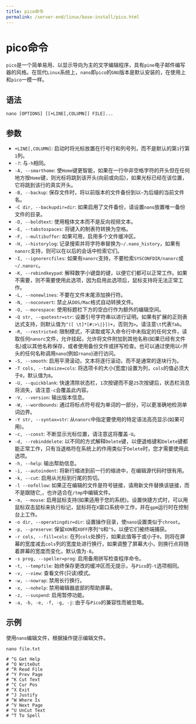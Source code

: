 ```yaml
---
title: pico命令
permalink: /server-end/linux/base-install/pico.html
---
```


# pico命令

`pico`是一个简单易用、以显示导向为主的文字编辑程序，具有`pine`电子邮件编写器的风格。在现代`Linux`系统上，`nano`即`pico`的`GNU`版本是默认安装的，在使用上和`pico`一模一样。

## 语法

```shell
nano [OPTIONS] [[+LINE[,COLUMN]] FILE]...
```

## 参数

- `+LINE[,COLUMN]`: 启动时将光标放置在行号行和列号列，而不是默认的第`1`行第`1`列。
- `-?`: 与`-h`相同。
- `-A, --smarthome`: 使`Home`键更智能，如果在一行中非空格字符的开头但在任何地方按`Home`键，则光标将跳到该开头(向前或向后)，如果光标已经在该位置，它将跳到该行的真实开头。
- `-B, --backup`: 保存文件时，将以前版本的文件备份到以`~`为后缀的当前文件名。
- `-C dir, --backupdir=dir`: 如果启用了文件备份，请设置`nano`放置唯一备份文件的目录。
- `-D, --boldtext`: 使用粗体文本而不是反向视频文本。
- `-E, --tabstospaces`: 将键入的制表符转换为空格。
- `-F, --multibuffer`: 如果可用，启用多个文件缓冲区。
- `-H, --historylog`: 记录搜索并将字符串替换为`~/.nano_history`，如果有`nanorc`支持，则可以在以后的会话中检索它们。
- `-I, --ignorercfiles`: 如果有`nanorc`支持，不要检索`SYSCONFDIR/nanorc`或`~/.nanorc`。
- `-K, --rebindkeypad`: 解释数字小键盘的键，以便它们都可以正常工作。如果不需要，则不需要使用此选项，因为启用此选项后，鼠标支持将无法正常工作。
- `-L, --nonewlines`: 不要在文件末尾添加换行符。
- `-N, --noconvert`: 禁止从`DOS/Mac`格式自动转换文件。
- `-O, --morespace`: 使用标题栏下方的空白行作为额外的编辑空间。
- `-Q str, --quotestr=str`: 设置引号字符串以进行证明。如果有扩展的正则表达式支持，则默认值为`^([ \t]*[#:>\|}])+`，否则为`>`。请注意`\t`代表`Tab`。
- `-R, --restricted`: 限制模式，不读取或写入命令行中未指定的任何文件，读取任何`nanorc`文件，允许挂起，允许将文件附加到其他名称(如果已经有文件名)或以其他名称保存，或者使用备份文件或拼写检查。也可以通过使用以`r`开头的任何名称调用`nano`(例如`rnano`)进行访问。
- `-S, --smooth`: 启用平滑滚动，文本将逐行滚动，而不是通常的逐块行为。
- `-T cols, --tabsize=cols`: 将选项卡的大小(宽度)设置为列，`cols`的值必须大于`0`，默认值为`8`。
- `-U, --quickblank`: 快速清除状态栏，`1`次按键而不是`25`次按键后，状态栏消息将消失，请注意`-c`会覆盖此内容。
- `-V, --version`: 输出版本信息。
- `-W, --wordbounds`: 通过将标点符号视为单词的一部分，可以更准确地检测单词边界。
- `-Y str, --syntax=str`: 从`nanorc`中指定要使用的特定语法高亮显示(如果可用)。
- `-c, --const`: 不断显示光标位置，请注意这将覆盖`-U`。
- `-d, --rebinddelete`: 以不同的方式解释`Delete`键，以便退格键和`Delete`键都能正常工作，只有当退格符在系统上的作用类似于`Delete`时，您才需要使用此选项。
- `-h, --help`: 输出帮助信息。
- `-i, --autoindent`: 将新行缩进到前一行的缩进中，在编辑源代码时很有用。
- `-k, --cut`: 启用从光标到行尾的剪切。
- `-l --nofollow`: 如果正在编辑的文件是符号链接，请用新文件替换该链接，而不是跟随它,，也许适合在`/tmp`中编辑文件。
- `-m, --mouse`: 启用鼠标支持(如果适用于您的系统)。设置快捷方式时，可以用鼠标双击鼠标来执行标记，鼠标将在`X`窗口系统中工作，并在`gpm`运行时在控制台上工作。
- `-o dir, --operatingdir=dir`: 设置操作目录，使`nano`设置类似于`chroot`。
- `-p, --preserve`: 保留`XON`和`XOFF`序列`^Q`和`^S`，以便它们被终端捕获。
- `-r cols, --fill=cols`: 在列`cols`处换行，如果此值等于或小于`0`，则将在屏幕的宽度减去`cols`列的宽度处进行换行，如果调整了屏幕大小，则换行点将随着屏幕的宽度而变化，默认值为`-8`。
- `-s prog, --speller=prog`: 启用备用拼写检查程序命令。
- `-t, --tempfile`: 始终保存更改的缓冲区而无提示，与`Pico`的`-t`选项相同。
- `-v, --view`: 查看文件(只读)模式。
- `-w, --nowrap`: 禁用长行换行。
- `-x, --nohelp`: 禁用编辑器底部的帮助屏幕。
- `-z, --suspend`: 启用暂停功能。
- `-a, -b, -e, -f, -g, -j`: 由于与`Pico`的兼容性而被忽略。

## 示例

使用`nano`编辑文件，根据操作提示编辑文件。

```shell
nano file.txt

# ^G Get Help
# ^O WriteOut
# ^R Read File
# ^Y Prev Page
# ^K Cut Text
# ^C Cur Pos
# ^X Exit
# ^J Justify
# ^W Where Is
# ^V Next Page
# ^U UnCut Text
# ^T To Spell
```
